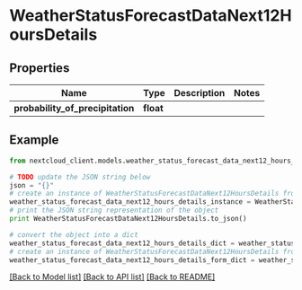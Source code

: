 # WeatherStatusForecastDataNext12HoursDetails


## Properties
Name | Type | Description | Notes
------------ | ------------- | ------------- | -------------
**probability_of_precipitation** | **float** |  | 

## Example

```python
from nextcloud_client.models.weather_status_forecast_data_next12_hours_details import WeatherStatusForecastDataNext12HoursDetails

# TODO update the JSON string below
json = "{}"
# create an instance of WeatherStatusForecastDataNext12HoursDetails from a JSON string
weather_status_forecast_data_next12_hours_details_instance = WeatherStatusForecastDataNext12HoursDetails.from_json(json)
# print the JSON string representation of the object
print WeatherStatusForecastDataNext12HoursDetails.to_json()

# convert the object into a dict
weather_status_forecast_data_next12_hours_details_dict = weather_status_forecast_data_next12_hours_details_instance.to_dict()
# create an instance of WeatherStatusForecastDataNext12HoursDetails from a dict
weather_status_forecast_data_next12_hours_details_form_dict = weather_status_forecast_data_next12_hours_details.from_dict(weather_status_forecast_data_next12_hours_details_dict)
```
[[Back to Model list]](../README.md#documentation-for-models) [[Back to API list]](../README.md#documentation-for-api-endpoints) [[Back to README]](../README.md)


